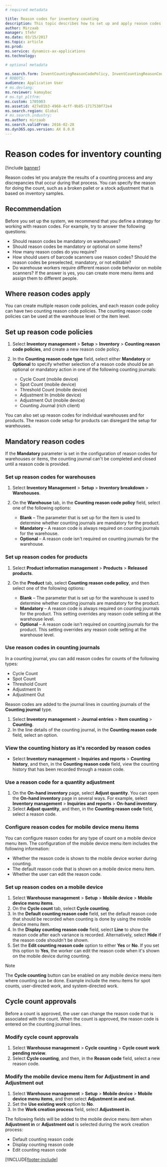 ```yaml
---
# required metadata

title: Reason codes for inventory counting
description: This topic describes how to set up and apply reason codes for counting tasks.
author: Mirzaab
manager: tfehr
ms.date: 03/15/2017
ms.topic: article
ms.prod: 
ms.service: dynamics-ax-applications
ms.technology: 

# optional metadata

ms.search.form: InventCountingReasonCodePolicy, InventCountingReasonCode
# ROBOTS: 
audience: Application User
# ms.devlang: 
ms.reviewer: kamaybac
# ms.tgt_pltfrm: 
ms.custom: 1705903
ms.assetid: 427e01b3-4968-4cff-9b85-1717530f72e4
ms.search.region: Global
# ms.search.industry: 
ms.author: mirzaab
ms.search.validFrom: 2016-02-28
ms.dyn365.ops.version: AX 8.0.0
---
```


# Reason codes for inventory counting

[!include [banner](../includes/banner.md)]

Reason codes let you analyze the results of a counting process and any discrepancies that occur during that process. You can specify the reason for doing the count, such as a broken pallet or a stock adjustment that is based on inventory samples.

## Recommendation

Before you set up the system, we recommend that you define a strategy for working with reason codes. For example, try to answer the following questions:

- Should reason codes be mandatory on warehouses?
- Should reason codes be mandatory or optional on some items?
- How many reason codes do you require?
- How should users of barcode scanners use reason codes? Should the reason codes be preselected, mandatory, or not editable?
- Do warehouse workers require different reason code behavior on mobile scanners? If the answer is yes, you can create more menu items and assign them to different people.

## Where reason codes apply

You can create multiple reason code policies, and each reason code policy can have two counting reason code policies. The counting reason code policies can be used at the warehouse level or the item level.

## Set up reason code policies

1. Select **Inventory management** \> **Setup** \> **Inventory** \> **Counting reason code policies**, and create a new reason code policy.
2. In the **Counting reason code type** field, select either **Mandatory** or **Optional** to specify whether selection of a reason code should be an optional or mandatory action in one of the following counting journals:

    - Cycle Count (mobile device)
    - Spot Count (mobile device)
    - Threshold Count (mobile device)
    - Adjustment In (mobile device)
    - Adjustment Out (mobile device)
    - Counting Journal (rich client)

You can also set up reason codes for individual warehouses and for products. The reason code setup for products can disregard the setup for warehouses.

## Mandatory reason codes

If the **Mandatory** parameter is set in the configuration of reason codes for warehouses or items, the counting journal can't be completed and closed until a reason code is provided.

### Set up reason codes for warehouses

1. Select **Inventory Management** \> **Setup** \> **Inventory breakdown** \> **Warehouses**.
2. On the **Warehouse** tab, in the **Counting reason code policy** field, select one of the following options:

    - **Blank** – The parameter that is set up for the item is used to determine whether counting journals are mandatory for the product.
    - **Mandatory** – A reason code is always required on counting journals for the warehouse.
    - **Optional** – A reason code isn't required on counting journals for the warehouse.

### Set up reason codes for products

1. Select **Product information management** \> **Products** \> **Released products**.
2. On the **Product** tab, select **Counting reason code policy**, and then select one of the following options:

    - **Blank** – The parameter that is set up for the warehouse is used to determine whether counting journals are mandatory for the product.
    - **Mandatory** – A reason code is always required on counting journals for the product. This setting overrides any reason code setting at the warehouse level.
    - **Optional** – A reason code isn't required on counting journals for the product. This setting overrides any reason code setting at the warehouse level.

### Use reason codes in counting journals

In a counting journal, you can add reason codes for counts of the following types:

- Cycle Count
- Spot Count
- Threshold Count
- Adjustment In
- Adjustment Out

Reason codes are added to the journal lines in counting journals of the **Counting journal** type.

1. Select **Inventory management** \> **Journal entries** \> **Item counting** \> **Counting**.
2. In the line details of the counting journal, in the **Counting reason code** field, select an option.

### View the counting history as it's recorded by reason codes

- Select **Inventory management** \> **Inquiries and reports** \> **Counting history**, and then, in the **Counting reason code** field, view the counting history that has been recorded through a reason code.

### Use a reason code for a quantity adjustment

1. On the **On-hand inventory** page, select **Adjust quantity**. You can open the **On-hand inventory** page in several ways. For example, select **Inventory management** \> **Inquiries and reports** \> **On-hand inventory**.
2. Select **Adjust quantity**, and then, in the **Counting reason code** field, select a reason code.

### Configure reason codes for mobile device menu items

You can configure reason codes for any type of count on a mobile device menu item. The configuration of the mobile device menu item includes the following information:

- Whether the reason code is shown to the mobile device worker during counting.
- The default reason code that is shown on a mobile device menu item.
- Whether the user can edit the reason code.

### Set up reason codes on a mobile device

1. Select **Warehouse management** \> **Setup** \> **Mobile device** \> **Mobile device menu items**.
2. On the **Cycle count** tab, select **Cycle counting**.
3. In the **Default counting reason code** field, set the default reason code that should be recorded when counting is done by using the mobile device menu item.
4. In the **Display counting reason code** field, select **Line** to show the reason code after each variance is recorded. Alternatively, select **Hide** if the reason code shouldn't be shown.
5. Set the **Edit counting reason code** option to either **Yes** or **No**. If you set this option to **Yes**, the worker can edit the reason code when it's shown on the mobile device during counting.

> [!NOTE]
> The **Cycle counting** button can be enabled on any mobile device menu item where counting can be done. Example include the menu items for spot counts, user-directed work, and system-directed work.

## Cycle count approvals

Before a count is approved, the user can change the reason code that is associated with the count. When the count is approved, the reason code is entered on the counting journal lines.

### Modify cycle count approvals

1. Select **Warehouse management** \> **Cycle counting** \> **Cycle count work pending review**.
2. Select **Cycle counting**, and then, in the **Reason code** field, select a new reason code.

### Modify the mobile device menu item for Adjustment in and Adjustment out

1. Select **Warehouse management** \> **Setup** \> **Mobile device** \> **Mobile device menu items**, and then select **Adjustment in and out**.
2. Set the **Use existing work** option to **No**.
3. In the **Work creation process** field, select **Adjustment in**.

The following fields will be added to the mobile device menu item when **Adjustment in** or **Adjustment out** is selected during the work creation process:

- Default counting reason code
- Display counting reason code
- Edit counting reason code


[!INCLUDE[footer-include](../../includes/footer-banner.md)]